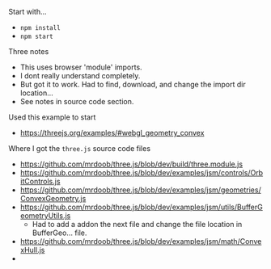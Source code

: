 Start with...
- `npm install`
- `npm start`

Three notes 
- This uses browser 'module' imports.
- I dont really understand completely. 
- But got it to work. Had to find, download, and change the import dir location...
- See notes in source code section. 

Used this example to start
- https://threejs.org/examples/#webgl_geometry_convex

Where I got the `three.js` source code files
- https://github.com/mrdoob/three.js/blob/dev/build/three.module.js
- https://github.com/mrdoob/three.js/blob/dev/examples/jsm/controls/OrbitControls.js
- https://github.com/mrdoob/three.js/blob/dev/examples/jsm/geometries/ConvexGeometry.js
- https://github.com/mrdoob/three.js/blob/dev/examples/jsm/utils/BufferGeometryUtils.js
  - Had to add a addon the next file and change the file location in BufferGeo... file.
- https://github.com/mrdoob/three.js/blob/dev/examples/jsm/math/ConvexHull.js
- 
